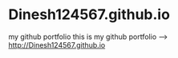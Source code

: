 # Dinesh124567.github.io
my github portfolio 
this is my github portfolio -->  http://Dinesh124567.github.io 
